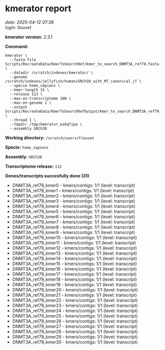 # kmerator report
*date: 2025-04-12 07:38*  
*login: tlouvet*

**kmerator version:** 2.3.1

**Command:**

```
kmerator \
  --fasta-file Scripts/RecreateData/KmerToSearchRef/kmer_to_search_DNMT3A_ref79.fasta \
  --datadir /scratch/indexes/kmerator/ \
  --genome /scratch/indexes/jellyfish/human/GRCh38_with_MT_canonical.jf \
  --specie homo_sapiens \
  --kmer-length 31 \
  --release 113 \
  --max-on-transcriptome 100 \
  --max-on-genome 1 \
  --output Scripts/RecreateData/KmerToSearchRefOutput/kmer_to_search_DNMT3A_ref79_output \
  --thread 1 \
  --tmpdir /tmp/kmerator_ez6qfipa \
  --assembly GRCh38
```

**Working directory:** `/scratch/users/tlouvet`

**Specie:** `homo_sapiens`

**Assembly:** `GRCh38`

**Transcriptome release:** `113`

**Genes/transcripts succesfully done (31)**

- DNMT3A_ref79_kmer0 - kmers/contigs: 1/1 (level: transcript)
- DNMT3A_ref79_kmer1 - kmers/contigs: 1/1 (level: transcript)
- DNMT3A_ref79_kmer2 - kmers/contigs: 1/1 (level: transcript)
- DNMT3A_ref79_kmer3 - kmers/contigs: 1/1 (level: transcript)
- DNMT3A_ref79_kmer4 - kmers/contigs: 1/1 (level: transcript)
- DNMT3A_ref79_kmer5 - kmers/contigs: 1/1 (level: transcript)
- DNMT3A_ref79_kmer6 - kmers/contigs: 1/1 (level: transcript)
- DNMT3A_ref79_kmer7 - kmers/contigs: 1/1 (level: transcript)
- DNMT3A_ref79_kmer8 - kmers/contigs: 1/1 (level: transcript)
- DNMT3A_ref79_kmer9 - kmers/contigs: 1/1 (level: transcript)
- DNMT3A_ref79_kmer10 - kmers/contigs: 1/1 (level: transcript)
- DNMT3A_ref79_kmer11 - kmers/contigs: 1/1 (level: transcript)
- DNMT3A_ref79_kmer12 - kmers/contigs: 1/1 (level: transcript)
- DNMT3A_ref79_kmer13 - kmers/contigs: 1/1 (level: transcript)
- DNMT3A_ref79_kmer14 - kmers/contigs: 1/1 (level: transcript)
- DNMT3A_ref79_kmer15 - kmers/contigs: 1/1 (level: transcript)
- DNMT3A_ref79_kmer16 - kmers/contigs: 1/1 (level: transcript)
- DNMT3A_ref79_kmer17 - kmers/contigs: 1/1 (level: transcript)
- DNMT3A_ref79_kmer18 - kmers/contigs: 1/1 (level: transcript)
- DNMT3A_ref79_kmer19 - kmers/contigs: 1/1 (level: transcript)
- DNMT3A_ref79_kmer20 - kmers/contigs: 1/1 (level: transcript)
- DNMT3A_ref79_kmer21 - kmers/contigs: 1/1 (level: transcript)
- DNMT3A_ref79_kmer22 - kmers/contigs: 1/1 (level: transcript)
- DNMT3A_ref79_kmer23 - kmers/contigs: 1/1 (level: transcript)
- DNMT3A_ref79_kmer24 - kmers/contigs: 1/1 (level: transcript)
- DNMT3A_ref79_kmer25 - kmers/contigs: 1/1 (level: transcript)
- DNMT3A_ref79_kmer26 - kmers/contigs: 1/1 (level: transcript)
- DNMT3A_ref79_kmer27 - kmers/contigs: 1/1 (level: transcript)
- DNMT3A_ref79_kmer28 - kmers/contigs: 1/1 (level: transcript)
- DNMT3A_ref79_kmer29 - kmers/contigs: 1/1 (level: transcript)
- DNMT3A_ref79_kmer30 - kmers/contigs: 1/1 (level: transcript)
